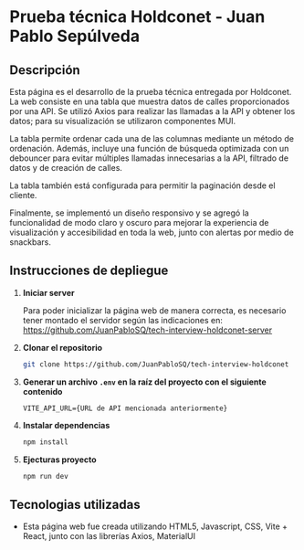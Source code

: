 # Prueba técnica Holdconet - Juan Pablo Sepúlveda


## Descripción
Esta página es el desarrollo de la prueba técnica entregada por Holdconet. La web consiste en una tabla que muestra datos de calles proporcionados por una API. Se utilizó Axios para realizar las llamadas a la API y obtener los datos; para su visualización se utilizaron componentes MUI.

La tabla permite ordenar cada una de las columnas mediante un método de ordenación. Además, incluye una función de búsqueda optimizada con un debouncer para evitar múltiples llamadas innecesarias a la API, filtrado de datos y de creación de calles.

La tabla también está configurada para permitir la paginación desde el cliente.

Finalmente, se implementó un diseño responsivo y se agregó la funcionalidad de modo claro y oscuro para mejorar la experiencia de visualización y accesibilidad en toda la web, junto con alertas por medio de snackbars.


## Instrucciones de depliegue

1. **Iniciar server**

    Para poder inicializar la página web de manera correcta, es necesario tener montado el servidor según las indicaciones en: https://github.com/JuanPabloSQ/tech-interview-holdconet-server


2. **Clonar el repositorio**
    ```bash
    git clone https://github.com/JuanPabloSQ/tech-interview-holdconet
    ```

3. **Generar un archivo `.env` en la raíz del proyecto con el siguiente contenido**

    ```
    VITE_API_URL={URL de API mencionada anteriormente}

    ```

4. **Instalar dependencias**

    ```bash
    npm install
    ```

5. **Ejecturas proyecto**

    ```bash
    npm run dev
    ```


## Tecnologias utilizadas

- Esta página web fue creada utilizando HTML5, Javascript, CSS, Vite + React, junto con las librerías Axios, MaterialUI
